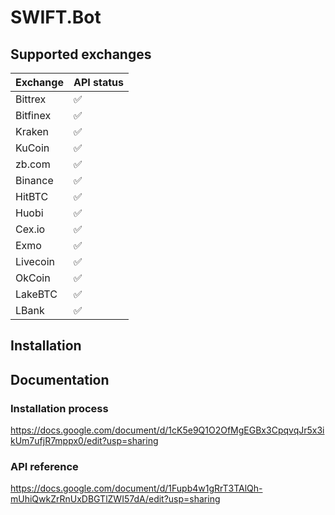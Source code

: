 # SWIFT.Bot

## Supported exchanges

| Exchange   | API status              |
| ------- | ------------------ |
| Bittrex | :white_check_mark: |
| Bitfinex  | :white_check_mark: |
| Kraken  | :white_check_mark: |
| KuCoin  | :white_check_mark: |
| zb.com  | :white_check_mark: |
| Binance | :white_check_mark: |
| HitBTC  | :white_check_mark: |
| Huobi | :white_check_mark: |
| Cex.io  | :white_check_mark: |
| Exmo  | :white_check_mark: |
| Livecoin  | :white_check_mark: |
| OkCoin  | :white_check_mark: |
| LakeBTC | :white_check_mark: |
| LBank | :white_check_mark: |

## Installation


## Documentation

### Installation process

https://docs.google.com/document/d/1cK5e9Q1O2OfMgEGBx3CpqvqJr5x3ikUm7ufjR7mppx0/edit?usp=sharing

### API reference

https://docs.google.com/document/d/1Fupb4w1gRrT3TAlQh-mUhiQwkZrRnUxDBGTlZWI57dA/edit?usp=sharing

